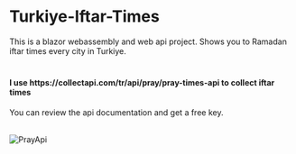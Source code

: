 # Turkiye-Iftar-Times

This is a blazor webassembly and web api project. Shows you to Ramadan iftar times every city in Turkiye.

#
<h4>I use https://collectapi.com/tr/api/pray/pray-times-api  to collect iftar times</h4>
You can review the api documentation and get a free key.
<br><br>



![PrayApi](https://user-images.githubusercontent.com/30401423/229070609-86377877-f4fe-460f-b8d7-a2a32934ebc9.gif)
